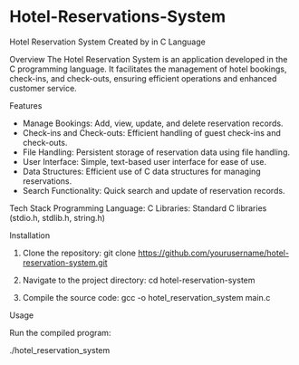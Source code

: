 # Hotel-Reservations-System
Hotel  Reservation System Created by in C Language 


Overview
The Hotel Reservation System is an application developed in the C programming language. It facilitates the management of hotel bookings, check-ins, and check-outs, ensuring efficient operations and enhanced customer service.

Features
* Manage Bookings: Add, view, update, and delete reservation records.
* Check-ins and Check-outs: Efficient handling of guest check-ins and check-outs.
* File Handling: Persistent storage of reservation data using file handling.
* User Interface: Simple, text-based user interface for ease of use.
* Data Structures: Efficient use of C data structures for managing reservations.
* Search Functionality: Quick search and update of reservation records.

Tech Stack
 Programming Language: C
 Libraries: Standard C libraries (stdio.h, stdlib.h, string.h)

Installation
1. Clone the repository:
 git clone https://github.com/yourusername/hotel-reservation-system.git

2. Navigate to the project directory:
 cd hotel-reservation-system

3. Compile the source code:
    gcc -o hotel_reservation_system main.c

Usage

Run the compiled program:

./hotel_reservation_system



